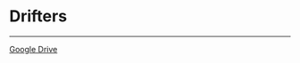 # Drifters

---

[Google Drive](https://drive.google.com/drive/folders/1A9YA6JThvpvogc-UmyVgX5NckBCMcTWA)

